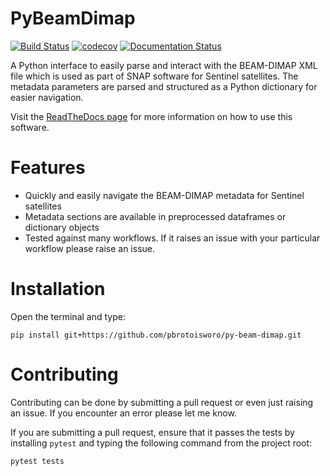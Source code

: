 # PyBeamDimap
[![Build Status](https://app.travis-ci.com/pbrotoisworo/py-beam-dimap.svg?branch=main)](https://app.travis-ci.com/pbrotoisworo/py-beam-dimap)
[![codecov](https://codecov.io/gh/pbrotoisworo/py-beam-dimap/branch/main/graph/badge.svg?token=3FB366IFP7)](https://codecov.io/gh/pbrotoisworo/py-beam-dimap)
[![Documentation Status](https://readthedocs.org/projects/py-beam-dimap/badge/?version=latest)](https://py-beam-dimap.readthedocs.io/en/latest/?badge=latest)

A Python interface to easily parse and interact with the BEAM-DIMAP XML file which is used as part of SNAP software for
Sentinel satellites. The metadata parameters are parsed and structured as a Python dictionary for easier navigation.

Visit the [ReadTheDocs page](https://py-beam-dimap.readthedocs.io/en/latest/index.html) for more information on how to 
use this software. 

# Features
* Quickly and easily navigate the BEAM-DIMAP metadata for Sentinel satellites
* Metadata sections are available in preprocessed dataframes or dictionary objects
* Tested against many workflows. If it raises an issue with your particular workflow please raise an issue. 

# Installation
Open the terminal and type:
```
pip install git+https://github.com/pbrotoisworo/py-beam-dimap.git
```

# Contributing
Contributing can be done by submitting a pull request or even just raising an issue. If you encounter an error
please let me know.

If you are submitting a pull request, ensure that it passes the tests by installing `pytest` and typing the
following command from the project root:
```
pytest tests
``` 